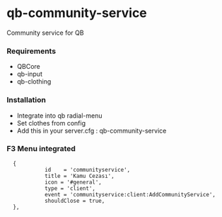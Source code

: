 # qb-community-service
Community service for QB

### Requirements
- QBCore
- qb-input
- qb-clothing

### Installation
- Integrate into qb radial-menu
- Set clothes from config
- Add this in your server.cfg : qb-community-service

### F3 Menu integrated
```
  {
            id    = 'communityservice',
            title = 'Kamu Cezası',
            icon = '#general',
            type = 'client',
            event = 'communityservice:client:AddCommunityService',
            shouldClose = true,
  },
```
